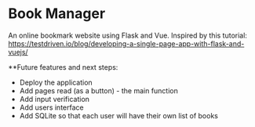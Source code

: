 # Book Manager
An online bookmark website using Flask and Vue. Inspired by this tutorial: https://testdriven.io/blog/developing-a-single-page-app-with-flask-and-vuejs/

**Future features and next steps:
- Deploy the application
- Add pages read (as a button) - the main function 
- Add input verification
- Add users interface 
- Add SQLite so that each user will have their own list of books
